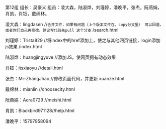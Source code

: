 ﻿第12组
组长：吴豪义
组员：凌大森，陆淑烨，刘瑾婷，潘晚平，张杰，阮燕娟，肖凯，肖钰，戴绵林。

凌大森：lingdasen   //`合并文件，如果有问题（上个版本文件在。copy分支里） 可以回退，或者你们自己再修改。建议写代码先pull 这个分支` /search.html

刘瑾婷：Trista829   //将index中的href添加上，使之与其他网页链接，login添加js效果 /index.html

陆淑烨：huangjingyuve  //添加JS，使网页拥有动态效果

肖钰：itsxiaoyu //detail.html

张杰：Mr-ZhangJhao //修改页面代码，并更新 xuanze.html

戴绵林：mianlin //choosecity.html

阮燕娟：Aera0729 //meishi.html

肖凯：Blackbird971128//help.html

潘晚平：15797958094
